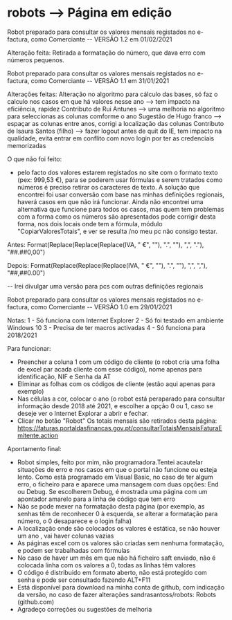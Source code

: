 # robots --> Página em edição

Robot preparado para consultar os valores mensais registados no e-factura, como Comerciante -- VERSÃO 1.2 em 01/02/2021

Alteração feita:
Retirada a formatação do número, que dava erro com números pequenos.

Robot preparado para consultar os valores mensais registados no e-factura, como Comerciante -- VERSÃO 1.1 em 31/01/2021

Alterações feitas:
Alteração no algoritmo para cálculo das bases, só faz o calculo nos casos em que há valores nesse ano --> tem impacto na eficiência, rapidez
Contributo de Rui Antunes --> uma melhoria no algoritmo para seleccionas as colunas comforme o ano
Sugestão de Hugo franco --> espaçar as colunas entre anos, corrigi a localização das colunas
Contributo de Isaura Santos (filho) --> fazer logout antes de quit do IE, tem impacto na qualidade, evita entrar em conflito com novo login por ter as credenciais memorizadas

O que não foi feito:
- pelo facto dos valores estarem registados no site com o formato texto (pex: 999,53 €), para se poderem usar fórmulas e serem tratados como números é preciso retirar os caracteres de texto. A solução que encontrei foi usar conversão com base nas minhas definições regionais, haverá casos em que não irá funcionar. Ainda não encontrei uma alternativa que funcione para todos os casos, mas quem tem problemas com a forma como os números são apresentados pode corrigir desta forma, nos dois locais onde tem a fórmula, módulo "CopiarValoresTotais", e ver se resulta /no meu pc não consigo testar.

Antes: Format(Replace(Replace(Replace(IVA, " €", ""), ".", ""), ",", "."), "##.##0,00")

Depois: Format(Replace(Replace(Replace(IVA, " €", ""), ".", ""), ",", ","), "##,##0.00")

-- Irei divulgar uma versão para pcs com outras definições regionais



Robot preparado para consultar os valores mensais registados no e-factura, como Comerciante -- VERSÃO 1.0 em 29/01/2021

Notas:
1 - Só funciona com Internet Explorer
2 - Só foi testado em ambiente Windows 10
3 - Precisa de ter macros activadas
4 - Só funciona para 2018/2021

Para funcionar:
- Preencher a coluna 1 com um código de cliente (o robot cria uma folha de excel par acada cliente com esse código), nome apenas para identificação, NIF e Senha da AT
- Eliminar as folhas com os códigos de cliente (estão aqui apenas para exemplo)
- Nas células a cor, colocar o ano (o robot está peraparado para consultar informação desde 2018 até 2021, e escolher a opção 0 ou 1, caso se deseje ver o Internet Explorar a abrir e fechar.
- Clicar no botão "Robot"
Os totais mensais são retirados desta página:
https://faturas.portaldasfinancas.gov.pt/consultarTotaisMensaisFaturaEmitente.action

Apontamento final:
- Robot simples, feito por mim, não programadora.Tentei acautelar situações de erro e nos casos em que o portal não funcione ou esteja lento. Como está programado em Visual Basic, no caso de ter algum erro, o ficheiro para e aparece uma mansagem com duas opções: End ou Debug. Se escolherem Debug, é mostrada uma página com um apontador amarelo para a linha de código que tem erro
- Não se pode mexer na formatação desta página (por exemplo, as senhas têm de reconhecer 0 à esquerda, se alterar a formatação para número, o 0 desaparece e o login falha)
- A localização onde são colocados os valores é estática, se não houver um ano , vai haver colunas vazias
- As páginas excel com os valores são criadas sem nenhuma formatação, e podem ser trabalhadas com fórmulas
- No caso de haver um mês em que não há ficheiro saft enviado, não é colocada linha com os valores a 0, todas as linhas têm valores
- O código é distribuido em formato aberto, não está protegido com senha e pode ser consultado fazendo ALT+F11
- Está disponível para download na minha conta de github, com indicação da versão, no caso de fazer alterações
sandrasantoss/robots: Robots (github.com)
- Agradeço correções ou sugestões de melhoria




